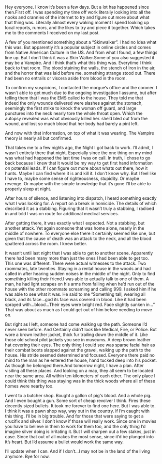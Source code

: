 Hey everyone. I know it’s been a few days. But a lot has happened since then.First off. I was spending my time off work literally looking into all the nooks and crannies of the internet to try and figure out more about what that thing was. Literally almost every waking moment I spend looking up local reports, rumors, and the likes to try and piece it together. Which takes me to the comments I received on my last post.

A few of you mentioned something about a “Skinwalker”. I had no Idea what this was. But apparently it’s a popular subject in online circles and comes from Native American Culture in the US. And from what I found, a few things line up. But I don’t think it was a Skin Walker.Some of you also suggested it may be a Vampire. And I think that’s what this thing was. Everytime I think back to that room. The blood staining the walls, the stench of Iron in the air, and the horror that was laid before me, something strange stood out. There had been no entrails or viscera aside from blood in the room.

To confirm my suspicions, I contacted the morgue’s office and the coroner. I wasn’t able to get much due to the ongoing investigation I assume, but after telling them that I was the EMS called to the house. They told me that indeed the only wounds delivered were slashes against the stomach, seemingly the first strike to knock the woman off guard, and large punctures into the neck nearly tore the whole throat open. Which the autopsy revealed was what obviously killed her. she’d bled out from the wound, and lost so much blood that her body had barely a pint left.

And now with that information, on top of what it was wearing. The Vampire theory is nearly all but confirmed.

That takes me to a few nights ago, the Night I got back to work. I’ll admit, I wasn’t entirely there that night. Especially since the one thing on my mind was what had happened the last time I was on call. In truth, I chose to go back because I knew that It would be my way to get first hand information on potential leads. If I can figure out more about whats out there, how it hunts. Maybe I can find where it is and kill it. I don’t know why. But I feel like I have to, maybe some sense of righteousness, stupidity. Or maybe revenge. Or maybe with the simple knowledge that it’s gone I’ll be able to properly sleep at night.

After hours of silence, and listening into dispatch, I heard something exactly what I was looking for. A report on a break in homicide. The details of which described it as a stabbing. Figuring that it wasn’t truly a stabbing, I radioed in and told I was on route for additional medical services.

After getting there, it was exactly what I expected. Not a stabbing, but another attack. Yet again someone that was home alone, nearly in the middle of nowhere. To everyone else there it certainly seemed like one, but given that the cause of death was an attack to the neck, and all the blood spattered across the room. I knew better.

It wasn’t until last night that I was able to get to another scene. Apparently there had been many more than just the ones I had been able to get too. This one was different. There were actual witnesses to the attack. Two roommates, late twenties. Staying in a rental house in the woods and had called in after hearing sudden noises in the middle of the night. Only to find something killing their friend.I was able to actually talk to one of them. A man, he had light scrapes on his arms from falling when he’d run out of the house with the other roommate screaming and calling 999. I asked him if he was able to see what it was. He said to me “Something tall, wearing all black, and its face…god its face was covered in blood. Like it had been sprayed with...blood…Their eyes were bright red. Face slightly sunken in…” That was about as much as I could get out of him before needing to move on.

But right as I left, someone had come walking up the path. Someone I’d never seen before. And Certainly didn’t look like Medical, Fire, or Police. But wore a brown leather jacket, thick fur trailing down the middle of it. Like those old school pilot jackets you see in museums. A deep brown leather hat covering their eyes. The only thing I could see was sparse facial hair as their combat boots slapped against the gravel, walking up the path to the house. His stride seemed determined and focused. Everyone there paid no mind to the man as he entered the house, hand tucked deep into his pocket. As though he belonged there.And tomorrow night, I have a plan. After visiting all these places. And looking on a map, they all seem to be located near the same area. All within ten kilometers of each other. The only place I could think this thing was staying was in the thick woods where all of these homes were nearby too.

I went to a butcher shop. Bought a gallon of pig's blood. And a whole pig. And I even bought a gun. Some sort of cheap revolver I think. Fires these decently sized bullets. It took me forever to find one here. But I was able to. I think it was a pawn shop way, way out in the country. If I’m caught with this thing. I’ll be in big trouble. And for those that were saying to get a crucifix and silver. I don’t know if those will really work. Since one in movies you have to believe in them to work for them too, and the only thing I’d imagine silver doing is irritating it. But I will sharpen out a few stakes, just in case. Since that out of all makes the most sense, since it’d be plunged into it’s heart. But I’d assume a bullet would work the same way.

I’ll update when I can. And if I don’t…I may not be in the land of the living anymore. Bye for now.